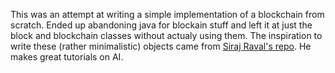 This was an attempt at writing a simple implementation of a blockchain from scratch.
Ended up abandoning java for blockain stuff and left it at just the block and blockchain classes without actualy using them.
The inspiration to write these (rather minimalistic) objects came from [Siraj Raval's repo](https://github.com/llSourcell/The_Power_of_the_blockchain). He makes great tutorials on AI.
